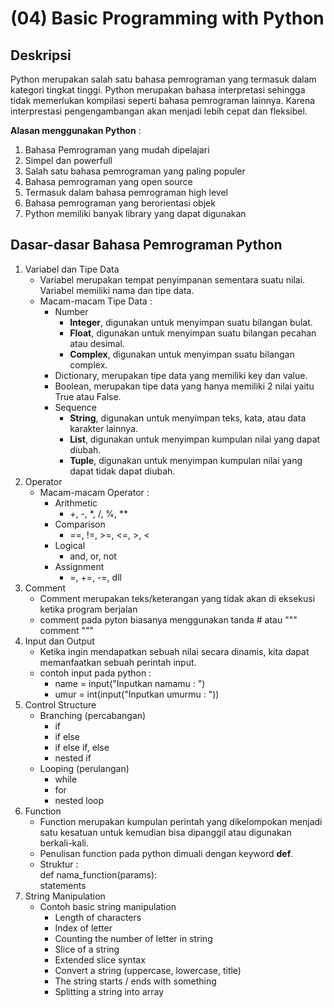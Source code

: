# (04) Basic Programming with Python

## Deskripsi
Python merupakan salah satu bahasa pemrograman yang termasuk dalam kategori tingkat tinggi. Python merupakan bahasa interpretasi sehingga tidak memerlukan kompilasi seperti bahasa pemrograman lainnya. Karena interprestasi pengengambangan akan menjadi lebih cepat dan fleksibel.

**Alasan menggunakan Python** : 
1. Bahasa Pemrograman yang mudah dipelajari 
2. Simpel dan powerfull
3. Salah satu bahasa pemrograman yang paling populer
4. Bahasa pemrograman yang open source
5. Termasuk dalam bahasa pemrograman high level
6. Bahasa pemrograman yang berorientasi objek
7. Python memiliki banyak library yang dapat digunakan

## Dasar-dasar Bahasa Pemrograman Python
1. Variabel dan Tipe Data  
   - Variabel merupakan tempat penyimpanan sementara suatu nilai. Variabel memiliki nama dan tipe data.
   - Macam-macam Tipe Data :
     - Number
       - **Integer**, digunakan untuk menyimpan suatu bilangan bulat.
       - **Float**, digunakan untuk menyimpan suatu bilangan pecahan atau desimal.
       - **Complex**, digunakan untuk menyimpan suatu bilangan complex.
     - Dictionary, merupakan tipe data yang memiliki key dan value.
     - Boolean, merupakan tipe data yang hanya memiliki 2 nilai yaitu True atau False.
     - Sequence
       - **String**, digunakan untuk menyimpan teks, kata, atau data karakter lainnya.
       - **List**, digunakan untuk menyimpan kumpulan nilai yang dapat diubah.
       - **Tuple**, digunakan untuk menyimpan kumpulan nilai yang dapat tidak dapat diubah.
2. Operator
   - Macam-macam Operator :
     - Arithmetic
       - +, -, *, /, %, **
     - Comparison
       - ==, !=, >=, <=, >, <
     - Logical
       - and, or, not
     - Assignment
       - =, +=, -=, dll
3. Comment
   - Comment merupakan teks/keterangan yang tidak akan di eksekusi ketika program berjalan 
   - comment pada pyton biasanya menggunakan tanda # atau """ comment """
4. Input dan Output
   - Ketika ingin mendapatkan sebuah nilai secara dinamis, kita dapat memanfaatkan sebuah perintah input.
   - contoh input pada python :
     - name = input("Inputkan namamu : ")
     - umur = int(input("Inputkan umurmu : "))
5. Control Structure
   - Branching (percabangan)
     - if
     - if else
     - if else if, else
     - nested if
   - Looping (perulangan)
     - while
     - for
     - nested loop
6. Function
   - Function merupakan kumpulan perintah yang dikelompokan menjadi satu kesatuan untuk kemudian bisa dipanggil atau digunakan berkali-kali.
   - Penulisan function pada python dimuali dengan keyword **def**.
   - Struktur :  
     def nama_function(params):  
         statements
7. String Manipulation
   - Contoh basic string manipulation
     - Length of characters
     - Index of letter
     - Counting the number of letter in string
     - Slice of a string
     - Extended slice syntax
     - Convert a string (uppercase, lowercase, title)
     - The string starts / ends with something
     - Splitting a string into array